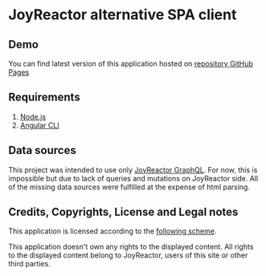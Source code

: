 # JoyReactor alternative SPA client

## Demo

You can find latest version of this application hosted on [repository GitHub Pages](https://illja96.github.io/joyreactor)

## Requirements

1. [Node.js](https://nodejs.org)
2. [Angular CLI](https://angular.io)

## Data sources

This project was intended to use only [JoyReactor GraphQL](https://api.joyreactor.cc/graphql-playground).
For now, this is impossible but due to lack of queries and mutations on JoyReactor side.
All of the missing data sources were fulfilled at the expense of html parsing.

## Credits, Copyrights, License and Legal notes

This application is licensed according to the [following scheme](LICENSE).

This application doesn't own any rights to the displayed content. All rights to the displayed content belong to JoyReactor, users of this site or other third parties.